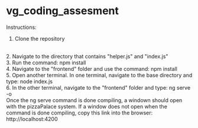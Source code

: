 # vg_coding_assesment

Instructions:
1. Clone the repository
<br />
2. Navigate to the directory that contains "helper.js" and "index.js"
<br />
3. Run the command: npm install
<br />
4. Navigate to the "frontend" folder and use the command: npm install
<br />
5. Open another terminal.  In one terminal, navigate to the base directory and type: node index.js
<br />
6. In the other terminal, navigate to the "frontend" folder and type: ng serve -o
<br />
Once the ng serve command is done compiling, a windown should open with the pizzaPalace system.  If a window does not open when the command is done compiling, copy this link
into the browser: http://localhost:4200

